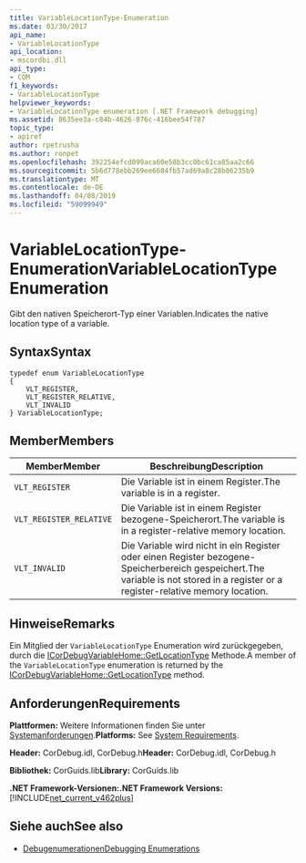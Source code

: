 ```yaml
---
title: VariableLocationType-Enumeration
ms.date: 03/30/2017
api_name:
- VariableLocationType
api_location:
- mscordbi.dll
api_type:
- COM
f1_keywords:
- VariableLocationType
helpviewer_keywords:
- VariableLocationType enumeration [.NET Framework debugging]
ms.assetid: 8635ee3a-c84b-4626-876c-416bee54f787
topic_type:
- apiref
author: rpetrusha
ms.author: ronpet
ms.openlocfilehash: 392254efcd099aca60e58b3cc0bc61ca85aa2c66
ms.sourcegitcommit: 5b6d778ebb269ee6684fb57ad69a8c28b06235b9
ms.translationtype: MT
ms.contentlocale: de-DE
ms.lasthandoff: 04/08/2019
ms.locfileid: "59099949"
---
```

# <a name="variablelocationtype-enumeration"></a><span data-ttu-id="f8477-102">VariableLocationType-Enumeration</span><span class="sxs-lookup"><span data-stu-id="f8477-102">VariableLocationType Enumeration</span></span>
<span data-ttu-id="f8477-103">Gibt den nativen Speicherort-Typ einer Variablen.</span><span class="sxs-lookup"><span data-stu-id="f8477-103">Indicates the native location type of a variable.</span></span>  
  
## <a name="syntax"></a><span data-ttu-id="f8477-104">Syntax</span><span class="sxs-lookup"><span data-stu-id="f8477-104">Syntax</span></span>  
  
```  
typedef enum VariableLocationType  
{  
    VLT_REGISTER,               
    VLT_REGISTER_RELATIVE,      
    VLT_INVALID  
} VariableLocationType;  
```  
  
## <a name="members"></a><span data-ttu-id="f8477-105">Member</span><span class="sxs-lookup"><span data-stu-id="f8477-105">Members</span></span>  
  
|<span data-ttu-id="f8477-106">Member</span><span class="sxs-lookup"><span data-stu-id="f8477-106">Member</span></span>|<span data-ttu-id="f8477-107">Beschreibung</span><span class="sxs-lookup"><span data-stu-id="f8477-107">Description</span></span>|  
|------------|-----------------|  
|`VLT_REGISTER`|<span data-ttu-id="f8477-108">Die Variable ist in einem Register.</span><span class="sxs-lookup"><span data-stu-id="f8477-108">The variable is in a register.</span></span>|  
|`VLT_REGISTER_RELATIVE`|<span data-ttu-id="f8477-109">Die Variable ist in einem Register bezogene-Speicherort.</span><span class="sxs-lookup"><span data-stu-id="f8477-109">The variable is in a register-relative memory location.</span></span>|  
|`VLT_INVALID`|<span data-ttu-id="f8477-110">Die Variable wird nicht in ein Register oder einen Register bezogene-Speicherbereich gespeichert.</span><span class="sxs-lookup"><span data-stu-id="f8477-110">The variable is not stored in a register or a register-relative memory location.</span></span>|  
  
## <a name="remarks"></a><span data-ttu-id="f8477-111">Hinweise</span><span class="sxs-lookup"><span data-stu-id="f8477-111">Remarks</span></span>  
 <span data-ttu-id="f8477-112">Ein Mitglied der `VariableLocationType` Enumeration wird zurückgegeben, durch die [ICorDebugVariableHome::GetLocationType](../../../../docs/framework/unmanaged-api/debugging/icordebugvariablehome-getlocationtype-method.md) Methode.</span><span class="sxs-lookup"><span data-stu-id="f8477-112">A member of the `VariableLocationType` enumeration is returned by the [ICorDebugVariableHome::GetLocationType](../../../../docs/framework/unmanaged-api/debugging/icordebugvariablehome-getlocationtype-method.md) method.</span></span>  
  
## <a name="requirements"></a><span data-ttu-id="f8477-113">Anforderungen</span><span class="sxs-lookup"><span data-stu-id="f8477-113">Requirements</span></span>  
 <span data-ttu-id="f8477-114">**Plattformen:** Weitere Informationen finden Sie unter [Systemanforderungen](../../../../docs/framework/get-started/system-requirements.md).</span><span class="sxs-lookup"><span data-stu-id="f8477-114">**Platforms:** See [System Requirements](../../../../docs/framework/get-started/system-requirements.md).</span></span>  
  
 <span data-ttu-id="f8477-115">**Header:** CorDebug.idl, CorDebug.h</span><span class="sxs-lookup"><span data-stu-id="f8477-115">**Header:** CorDebug.idl, CorDebug.h</span></span>  
  
 <span data-ttu-id="f8477-116">**Bibliothek:** CorGuids.lib</span><span class="sxs-lookup"><span data-stu-id="f8477-116">**Library:** CorGuids.lib</span></span>  
  
 **<span data-ttu-id="f8477-117">.NET Framework-Versionen:</span><span class="sxs-lookup"><span data-stu-id="f8477-117">.NET Framework Versions:</span></span>** [!INCLUDE[net_current_v462plus](../../../../includes/net-current-v462plus-md.md)]  
  
## <a name="see-also"></a><span data-ttu-id="f8477-118">Siehe auch</span><span class="sxs-lookup"><span data-stu-id="f8477-118">See also</span></span>

- [<span data-ttu-id="f8477-119">Debugenumerationen</span><span class="sxs-lookup"><span data-stu-id="f8477-119">Debugging Enumerations</span></span>](../../../../docs/framework/unmanaged-api/debugging/debugging-enumerations.md)
